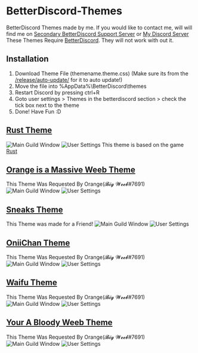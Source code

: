 # BetterDiscord-Themes
BetterDiscord Themes made by me.
If you would like to contact me, will will find me on [Secondary BetterDiscord Support Server](https://discordapp.com/invite/2HScm8j) or [My Discord Server](https://discordapp.com/invite/GqCfHbF)
These Themes Require [BetterDiscord](https://betterdiscord.net/home/). They will not work with out it.

## Installation
1. Download Theme File (themename.theme.css) (Make sure its from the [/release/auto-update/](/release/auto-update/) for it to auto update!)
2. Move the file into %AppData%\BetterDiscord\themes
3. Restart Discord by pressing ctrl+R
4. Goto user settings > Themes in the betterdiscord section > check the tick box next to the theme
5. Done! Have Fun :D

## [Rust Theme](/release/auto-update/rust.theme.css)
![Main Guild Window](https://i.imgur.com/oek4sd0.png)
![User Settings](https://i.imgur.com/Fu3wowX.png)
This theme is based on the game [Rust](https://rust.facepunch.com/)

## [Orange is a Massive Weeb Theme](/release/auto-update/OrangeisaMassiveWeeb.theme.css)
This Theme Was Requested By Orange(𝓑𝓲𝓰 𝓦𝓮𝓮𝓫#7691)
![Main Guild Window](https://i.imgur.com/7VNSUxR.png)
![User Settings](https://i.imgur.com/XePFUGl.png)

## [Sneaks Theme](/release/auto-update/sneaksTheme.theme.css)
This Theme was made for a Friend!
![Main Guild Window](https://i.imgur.com/dNnND9c.png)
![User Settings](https://i.imgur.com/awZZcQ1.png)

## [OniiChan Theme](/release/auto-update/OniiChan.theme.css)
This Theme Was Requested By Orange(𝓑𝓲𝓰 𝓦𝓮𝓮𝓫#7691)
![Main Guild Window](https://i.imgur.com/LdzL0oJ.png)
![User Settings](https://i.imgur.com/GfDm2zR.png)

## [Waifu Theme](/release/auto-update/Waifu.theme.css)
This Theme Was Requested By Orange(𝓑𝓲𝓰 𝓦𝓮𝓮𝓫#7691)
![Main Guild Window](https://i.imgur.com/uNRGwiJ.png)
![User Settings](https://i.imgur.com/1Q5Xqff.png)

## [Your A Bloody Weeb Theme](/release/auto-update/Waifu.theme.css)
This Theme Was Requested By Orange(𝓑𝓲𝓰 𝓦𝓮𝓮𝓫#7691)
![Main Guild Window](https://i.imgur.com/llPna4M.png)
![User Settings](https://i.imgur.com/qStOtdg.png)

